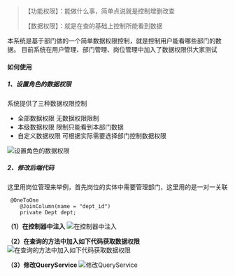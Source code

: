 > 【功能权限】：能做什么事，简单点说就是控制增删改查
> 
> 【数据权限】：就是在查的基础上控制所能看到数据

本系统是基于部门做的一个简单数据权限控制，就是控制用户能看哪些部门的数据。 目前系统在用户管理、部门管理、岗位管理中加入了数据权限供大家测试

#### 如何使用

##### 1、设置角色的数据权限

系统提供了三种数据权限控制

+ 全部数据权限 无数据权限限制
+ 本级数据权限 限制只能看到本部门数据
+ 自定义数据权限 可根据实际需要选择部门控制数据权限

![设置角色的数据权限](https://docs.auauz.net/_image/2019-04-11-09-43-11.jpg)

##### 2、修改后端代码

这里用岗位管理来举例，首先岗位的实体中需要管理部门，这里用的是一对一关联

```
 @OneToOne
    @JoinColumn(name = "dept_id")
    private Dept dept;
```

**（1）在控制器中注入**
![在控制器中注入](https://docs.auauz.net/_image/2019-04-11-09-52-34.jpg)

**（2）在查询的方法中加入如下代码获取数据权限**
![在查询的方法中加入如下代码获取数据权限](https://docs.auauz.net/_image/2019-04-11-09-47-44.jpg)

**（3）修改QueryService**
![修改QueryService ](https://docs.auauz.net/_image/2019-04-11-09-49-26.jpg)